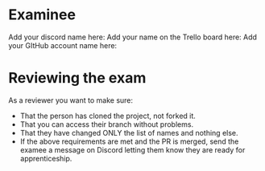 # Examinee

Add your discord name here: 
Add your name on the Trello board here: 
Add your GItHub account name here: 

# Reviewing the exam

As a reviewer you want to make sure:
- That the person has cloned the project, not forked it.
- That you can access their branch without problems.
- That they have changed ONLY the list of names and nothing else.
- If the above requirements are met and the PR is merged, send the examee a message on Discord letting them know they are ready for apprenticeship.